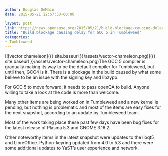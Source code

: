 ```yaml
---
author: Douglas DeMaio
date: 2015-05-21 12:57:53+00:00

layout: post
link: https://news.opensuse.org/2015/05/21/build-blockage-causing-delay-for-gcc-5-in-tumbleweed/
title: "Build blockage causing delay for GCC 5 in Tumbleweed"
categories:
- Tumbleweed
---
```

[![vector chameleon]({{ site.baseurl }}/assets/vector-chameleon.png)]({{ site.baseurl }}/assets/vector-chameleon.png)The GCC 5 compiler is gradually making its way to be the default compiler for Tumbleweed, but until then, GCC4 is it. There is a blockage in the build caused by what some believe to be an issue with the signing key and libzypp.

For GCC 5 to move forward, it needs to pass openQA to build. Anyone willing to take a look at the code is more than welcome.

Many other items are being worked on in Tumbleweed and a new kernel is pending, but nothing is problematic and most of the items are easy fixes for the next snapshot, according to an update by Tumbleweed team.

Most of the work taking place these past few days have been bug fixes for the latest release of Plasma 5.3 and GNOME 3.16.2.

Other noteworthy items in the latest snapshot were updates to the libqt5 and LibreOffice. Python-keyring updated from 4.0 to 5.3 and there were some additional updates to YaST’s user experience and network.		

